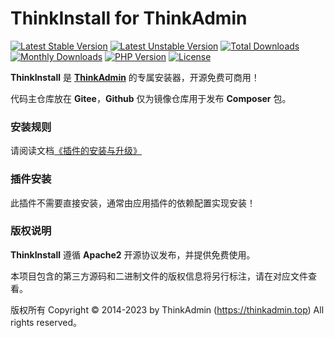 # ThinkInstall for ThinkAdmin

[![Latest Stable Version](https://poser.pugx.org/zoujingli/think-install/v/stable)](https://packagist.org/packages/zoujingli/think-install)
[![Latest Unstable Version](https://poser.pugx.org/zoujingli/think-install/v/unstable)](https://packagist.org/packages/zoujingli/think-install)
[![Total Downloads](https://poser.pugx.org/zoujingli/think-install/downloads)](https://packagist.org/packages/zoujingli/think-install)
[![Monthly Downloads](http://img.shields.io/packagist/dm/zoujingli/think-install.svg)](https://packagist.org/packages/zoujingli/think-install)
[![PHP Version](https://doc.thinkadmin.top/static/icon/php-7.1.svg)](https://thinkadmin.top)
[![License](https://doc.thinkadmin.top/static/icon/license-apache2.svg)](https://www.apache.org/licenses/LICENSE-2.0)

**ThinkInstall** 是 [**ThinkAdmin**](https://thinkadmin.top) 的专属安装器，开源免费可商用！

代码主仓库放在 **Gitee**，**Github** 仅为镜像仓库用于发布 **Composer** 包。

### 安装规则

请阅读文档[《插件的安装与升级》](https://thinkadmin.top/plugin-install)

### 插件安装

此插件不需要直接安装，通常由应用插件的依赖配置实现安装！

### 版权说明

**ThinkInstall** 遵循 **Apache2** 开源协议发布，并提供免费使用。

本项目包含的第三方源码和二进制文件的版权信息将另行标注，请在对应文件查看。

版权所有 Copyright © 2014-2023 by ThinkAdmin (https://thinkadmin.top) All rights reserved。

